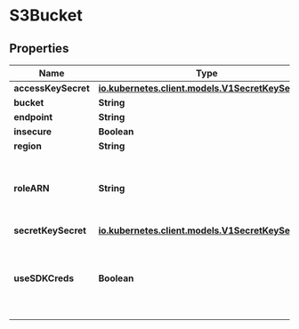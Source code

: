 

# S3Bucket

## Properties

Name | Type | Description | Notes
------------ | ------------- | ------------- | -------------
**accessKeySecret** | [**io.kubernetes.client.models.V1SecretKeySelector**](io.kubernetes.client.models.V1SecretKeySelector.md) |  |  [optional]
**bucket** | **String** |  |  [optional]
**endpoint** | **String** |  |  [optional]
**insecure** | **Boolean** |  |  [optional]
**region** | **String** |  |  [optional]
**roleARN** | **String** | RoleARN is the Amazon Resource Name (ARN) of the role to assume. |  [optional]
**secretKeySecret** | [**io.kubernetes.client.models.V1SecretKeySelector**](io.kubernetes.client.models.V1SecretKeySelector.md) |  |  [optional]
**useSDKCreds** | **Boolean** | UseSDKCreds tells the driver to figure out credentials based on sdk defaults. |  [optional]



